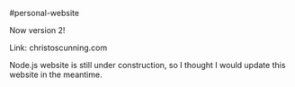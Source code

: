 #personal-website


Now version 2!

Link: christoscunning.com

Node.js website is still under construction, so I thought I would update this website in the meantime.